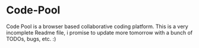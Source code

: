 Code-Pool
=========

Code Pool is a browser based collaborative coding platform. 
This is a very incomplete Readme file, i promise to update more tomorrow with a bunch of TODOs, bugs, etc. :)
